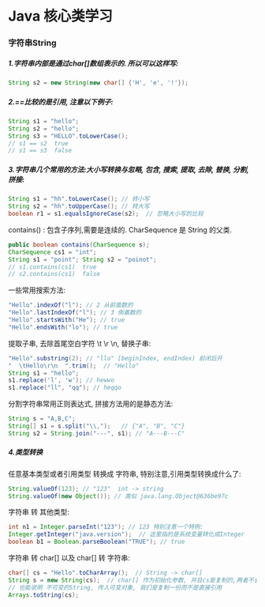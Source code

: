 # Java 核心类学习
### 字符串String
##### 1.字符串内部是通过char[]数组表示的. 所以可以这样写:
```java
String s2 = new String(new char[] {'H', 'e', '!'});
```
##### 2.==比较的是引用, 注意以下例子:
```java
String s1 = "hello";
String s2 = "hello";
String s3 = "HELLO".toLowerCase();
// s1 == s2  true
// s1 == s3  false
```
##### 3.字符串几个常用的方法:大小写转换与忽略, 包含, 搜索, 提取, 去除, 替换, 分割, 拼接:
```java
String s1 = "hh".toLowerCase(); // 转小写
String s2 = "hh".toUpperCase(); // 转大写
boolean r1 = s1.equalsIgnoreCase(s2);  // 忽略大小写的比较
```
contains() : 包含子序列,需要是连续的. CharSequence 是 String 的父类.
```java
public boolean contains(CharSequence s);
CharSequence cs1 = "int";
String s1 = "point"; String s2 = "poinot";
// s1.contains(cs1)  true
// s2.contains(cs1)  false
```
一些常用搜索方法:
```java
"Hello".indexOf("l"); // 2 从前面数的
"Hello".lastIndexOf("l"); // 3 倒着数的
"Hello".startsWith("He"); // true
"Hello".endsWith("lo"); // true
```
提取子串, 去除首尾空白字符 \t \r \n, 替换子串:
```java
"Hello".substring(2); // "llo" [beginIndex, endIndex) 前闭后开
"  \tHello\r\n  ".trim();  // "Hello"
String s1 = "hello";
s1.replace('l', 'w'); // hewwo
s1.replace("ll", "qq"); // heqqo
```
分割字符串常用正则表达式, 拼接方法用的是静态方法:
```java
String s = "A,B,C";
String[] s1 = s.split("\\,");   // {"A", "B", "C"}
String s2 = String.join("---", s1); // "A---B---C"
```
##### 4.类型转换
任意基本类型或者引用类型 转换成 字符串, 特别注意,引用类型转换成什么了:
```java
String.valueOf(123); // "123"  int -> string
String.valueOf(new Object()); // 类似 java.lang.Object@636be97c
```
字符串 转 其他类型:
```java
int n1 = Integer.parseInt("123"); // 123 特别注意一个特例:
Integer.getInteger("java.version");  // 这里指的是系统变量转化成Integer
boolean b1 = Boolean.parseBoolean("TRUE"); // true
```
字符串 转 char[] 以及 char[] 转 字符串:
```java
char[] cs = "Hello".toCharArray();  // String -> char[]
String s = new String(cs);  // char[] 作为初始化参数, 并且cs是复制的,两者不会干扰
// 也能说明 不可变的String, 传入可变对象, 我们是复制一份而不是直接引用
Arrays.toString(cs);
```
